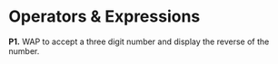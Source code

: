 # Operators & Expressions

**P1.**  WAP to accept a three digit number and display the reverse of the number.
